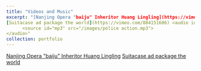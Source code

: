 ```yaml
---
title: "Videos and Music"
excerpt: "[Nanjing Opera "baiju" Inheritor Huang Lingling](https://vimeo.com/884091741)
[Suitacase ad package the world](https://vimeo.com/884151606) ​<audio id="audio" controls="" preload="none">
      <source id="mp3" src="/images/police action.mp3">
</audio>"
collection: portfolio
---
```

[Nanjing Opera "baiju" Inheritor Huang Lingling](https://vimeo.com/884091741)
[Suitacase ad package the world](https://vimeo.com/884151606)

